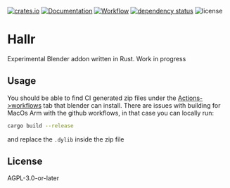 [![crates.io](https://img.shields.io/crates/v/hallr.svg)](https://crates.io/crates/hallr)
[![Documentation](https://docs.rs/hallr/badge.svg)](https://docs.rs/hallr)
[![Workflow](https://github.com/eadf/hallr.rs/workflows/Rust/badge.svg)](https://github.com/eadf/hallr.rs/workflows/Rust/badge.svg)
[![dependency status](https://deps.rs/crate/hallr/0.1.0/status.svg)](https://deps.rs/crate/hallr/0.10)
![license](https://img.shields.io/crates/l/hallr)

# Hallr
Experimental Blender addon written in Rust. Work in progress

## Usage
You should be able to find CI generated zip files under the [Actions->workflows](https://github.com/eadf/hallr/actions) tab that blender can install. 
There are issues with building for MacOs Arm with the github workflows, 
in that case you can locally run:
```bash
cargo build --release
```

and replace the `.dylib` inside the zip file

## License
AGPL-3.0-or-later
